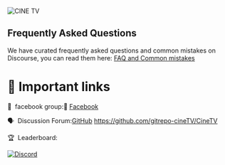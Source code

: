 ![CINE TV](https://www.ukchinafilm.com/wp-content/uploads/2021/03/UCFC-Logo-ENGCN.png)


## Frequently Asked Questions

We have curated frequently asked questions and common mistakes on Discourse, you can read them here: [FAQ and Common mistakes](https://watching.nwsautodaily.com/zh/)


# 📎 Important links


💪 &nbsp;facebook group:📎  [Facebook](https://www.facebook.com/groups/548039300909916/posts/554770153570164)

🗣️ &nbsp;Discussion Forum:[GitHub](https://www.facebook.com/groups/548039300909916/posts/554770153570164) https://github.com/gitrepo-cineTV/CineTV

🏆 &nbsp;Leaderboard: 


[![Discord](https://img.shields.io/discord/565639094860775436.svg)](https://discord.gg/hAuevqx9Tj)
